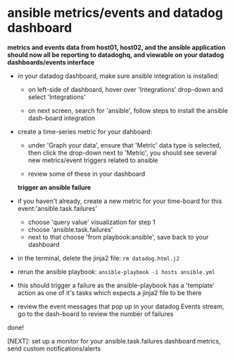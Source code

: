 # ansible metrics/events and datadog dashboard

**metrics and events data from host01, host02, and the ansible application should now all be reporting to datadoghq, and viewable on your datadog dashboards/events interface**


* in your datadog dashboard, make sure ansible integration is installed:
  * on left-side of dashboard, hover over 'Integrations' drop-down and select 'Integrations'

  * on next screen, search for 'ansible', follow steps to install the ansible dash-board integration


* create a time-series metric for your dahboard:

  - under 'Graph your data', ensure that 'Metric' data type is selected, then click the drop-down next to 'Metric', you should see several new metrics/event triggers related to ansible

  - review some of these in your dashboard

  **trigger an ansible failure**

* if you haven't already, create a new metric for your time-board for this event:'ansible.task.failures'

  - choose 'query value' visualization for step 1
  - choose 'ansible.task.failures'
  - next to that choose 'from playbook:ansible', save back to your dashboard


* in the terminal, delete the jinja2 file: `rm datadog.html.j2`

* rerun the ansible playbook: `ansible-playbook -i hosts ansible.yml`

* this should trigger a failure as the ansible-playbook has a 'template' action as one of it's tasks which expects a jinja2 file to be there

* review the event messages that pop up in your datadog Events stream, go to the dash-board to review the number of failures

done!

[NEXT]: set up a monitor for your ansible.task.failures dashboard metrics, send custom notifications/alerts
